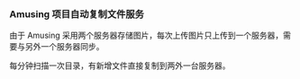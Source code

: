 ### Amusing 项目自动复制文件服务
由于 Amusing 采用两个服务器存储图片，每次上传图片只上传到一个服务器，需要与另外一个服务器同步。

每分钟扫描一次目录，有新增文件直接复制到两外一台服务器。